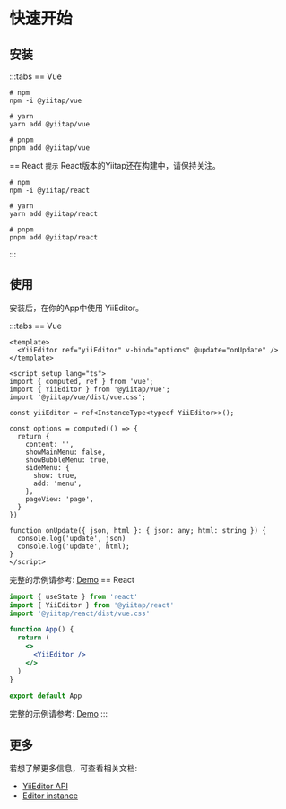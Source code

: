 # 快速开始

## 安装

:::tabs
== Vue
```shell
# npm
npm -i @yiitap/vue

# yarn
yarn add @yiitap/vue

# pnpm
pnpm add @yiitap/vue
```
== React
`提示` React版本的Yiitap还在构建中，请保持关注。
```shell
# npm
npm -i @yiitap/react

# yarn
yarn add @yiitap/react

# pnpm
pnpm add @yiitap/react
```
:::

## 使用

安装后，在你的App中使用 YiiEditor。

:::tabs
== Vue
```vue
<template>
  <YiiEditor ref="yiiEditor" v-bind="options" @update="onUpdate" />
</template>

<script setup lang="ts">
import { computed, ref } from 'vue';
import { YiiEditor } from '@yiitap/vue';
import '@yiitap/vue/dist/vue.css';

const yiiEditor = ref<InstanceType<typeof YiiEditor>>();

const options = computed(() => {
  return {
    content: '',
    showMainMenu: false,
    showBubbleMenu: true,
    sideMenu: {
      show: true,
      add: 'menu',
    },
    pageView: 'page',
  }
})

function onUpdate({ json, html }: { json: any; html: string }) {
  console.log('update', json)
  console.log('update', html);
}
</script>
```
完整的示例请参考: [Demo](https://github.com/yiitap/yiitap/blob/main/apps/vue/src/components/Demo.vue)
== React
```jsx typescript
import { useState } from 'react'
import { YiiEditor } from '@yiitap/react'
import '@yiitap/react/dist/vue.css'

function App() {
  return (
    <>
      <YiiEditor />
    </>
  )
}

export default App
```
完整的示例请参考: [Demo](https://github.com/yiitap/yiitap/blob/main/apps/react/src/App.jsx)
:::

## 更多

若想了解更多信息，可查看相关文档:
- [YiiEditor API](/zh/api/component/vue/yii-editor)
- [Editor instance](https://tiptap.dev/docs/editor/api/editor)
